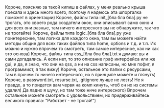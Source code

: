 Короче, поясняю за такой кипиш в файлах, у меня реально крыша поехала и здесь много всего, поэтому я надеюсь эта шпоргалка поможет в ориентации)
Короче, файлы типа init_[бла бла бла].py не трогать, это своего рода создатели окон, они описывают само окно и для всех они разные, там ничего интересного вы не обнаружите, так что не трогайте)
Короче, файлы типа logic_[бла бла бла].py уже поинтереснее, там логика для каждого окна, там вы можете найти методы общие для всех таких файлов типа home, options и т.д. и т.п. Их можно и нужно впрочем то смотреть, там самое интересное, как ни как это основа)
Короче, файлы типа css_[бла бла бла].txt я думаю: вы и сами догадались. А если нет, то это описание граф интерфейса или же gui, и да, я знаю, что они на qss, а ни на css написаны, но мне пофиг, я программист, я так вижу)
Короче, остальное это папки с ресурсами, там в прочем то ничего интересного, но в принцыпе можете и глянуть)
Короче, в password.txt, resurse.txt, .gitignore лучше не лезть! Не я правдо, а то придется вам червя на комп кинуть, чтоб он их из системы удалил) Да ладно я шучу, но там тоже ниче интересного)
Впрочем остальное можете смотреть с удовольствием, но придерживайтесь великого правила: "Работает - не трогай!")
